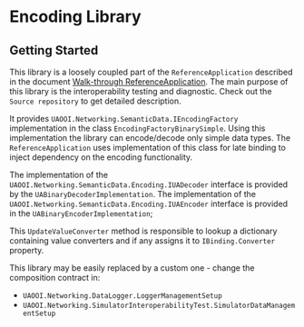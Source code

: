 # Encoding Library

## Getting Started

This library is a loosely coupled part of the `ReferenceApplication` described in the document [Walk-through ReferenceApplication](https://commsvr.gitbook.io/ooi/reactive-communication/referenceapplication). The main purpose of this library is the interoperability testing and diagnostic. Check out the `Source repository` to get detailed description.

It provides `UAOOI.Networking.SemanticData.IEncodingFactory` implementation in the class `EncodingFactoryBinarySimple`.  Using this implementation the library can encode/decode only simple data types. The `ReferenceApplication` uses implementation of this class for late binding to inject dependency on the encoding functionality.  

The implementation of the `UAOOI.Networking.SemanticData.Encoding.IUADecoder` interface is provided by the `UABinaryDecoderImplementation`. The implementation of the `UAOOI.Networking.SemanticData.Encoding.IUAEncoder` interface is provided in the `UABinaryEncoderImplementation`;

This `UpdateValueConverter` method is responsible to lookup a dictionary containing value converters and if any assigns it to `IBinding.Converter` property.

This library may be easily replaced by a custom one - change the composition contract in:

- `UAOOI.Networking.DataLogger.LoggerManagementSetup`
- `UAOOI.Networking.SimulatorInteroperabilityTest.SimulatorDataManagementSetup`

